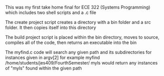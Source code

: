 This was my first take home final for ECE 322 (Systems Programming) which includes 
two shell scripts and a .c file

The create project script creates a directory with a bin folder and a src folder. It then copies itself into this directory

The build project script is placed within the bin directory, moves to source, compiles all of the code, then returns an executable into the bin

The myfind.c code will search any given path and its subdirectories for instances given in argv[2]
    for example
    myfind /home/students/jes409/FourthSemester/ myls
    would return any instances of "myls" found within the given path
